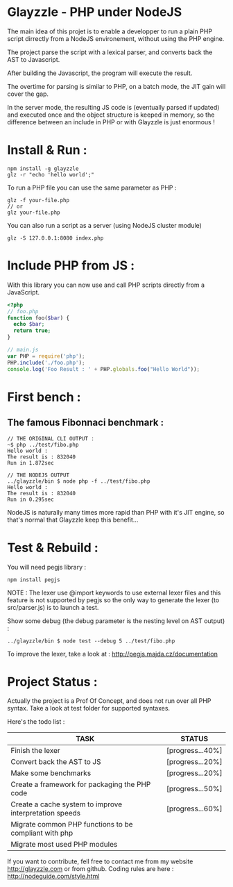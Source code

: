 Glayzzle - PHP under NodeJS
===========================

The main idea of this projet is to enable a developper to run a plain PHP script
dirrectly from a NodeJS environement, without using the PHP engine.

The project parse the script with a lexical parser, and converts back the AST to Javascript. 

After building the Javascript, the program will execute the result.

The overtime for parsing is similar to PHP, on a batch mode, the JIT gain will cover the gap.

In the server mode, the resulting JS code is (eventually parsed if updated) and executed once and the object structure is keeped in memory, so the difference between an include in PHP or with Glayzzle is just enormous !


Install & Run :
===============

```
npm install -g glayzzle
glz -r "echo 'hello world';"
```

To run a PHP file you can use the same parameter as PHP :

```
glz -f your-file.php
// or 
glz your-file.php
```

You can also run a script as a server (using NodeJS cluster module)

```
glz -S 127.0.0.1:8080 index.php
```

Include PHP from JS :
=====================

With this library you can now use and call PHP scripts directly from a JavaScript.


```php
<?php
// foo.php
function foo($bar) {
  echo $bar;
  return true;
}
```

```js
// main.js
var PHP = require('php');
PHP.include('./foo.php');
console.log('Foo Result : ' + PHP.globals.foo("Hello World"));
```

First bench :
=============

## The famous Fibonnaci benchmark :

```
// THE ORIGINAL CLI OUTPUT :
~$ php ../test/fibo.php
Hello world :
The result is : 832040
Run in 1.872sec

// THE NODEJS OUTPUT
../glayzzle/bin $ node php -f ../test/fibo.php
Hello world :
The result is : 832040
Run in 0.295sec
```

NodeJS is naturally many times more rapid than PHP with it's JIT engine, 
so that's normal that Glayzzle keep this benefit...

Test & Rebuild :
================

You will need pegjs library :
```
npm install pegjs
```

NOTE : The lexer use @import keywords to use external lexer files and this feature is not supported by pegjs so the only way to generate the lexer (to src/parser.js) is to launch a test.


Show some debug (the debug parameter is the nesting level on AST output) :
```
../glayzzle/bin $ node test --debug 5 ../test/fibo.php
```

To improve the lexer, take a look at :
http://pegjs.majda.cz/documentation

Project Status :
================

Actually the project is a Prof Of Concept, and does not run over all PHP syntax.
Take a look at test folder for supported syntaxes.

Here's the todo list :

| TASK                                                      | STATUS           |
|-----------------------------------------------------------|------------------|
| Finish the lexer                                          | [progress...40%] |
| Convert back the AST to JS                                | [progress...20%] | 
| Make some benchmarks                                      | [progress...20%] |
| Create a framework for packaging the PHP code             | [progress...50%] |
| Create a cache system to improve interpretation speeds    | [progress...60%] |
| Migrate common PHP functions to be compliant with php     |                  |
| Migrate most used PHP modules                             |                  |

If you want to contribute, fell free to contact me from my website http://glayzzle.com or from github.
Coding rules are here : http://nodeguide.com/style.html


